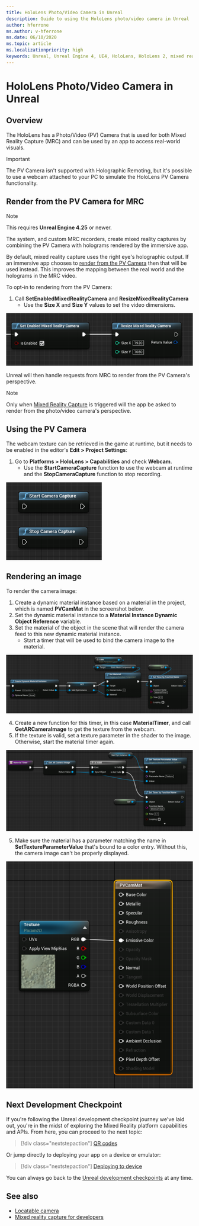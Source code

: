 ```yaml
---
title: HoloLens Photo/Video Camera in Unreal
description: Guide to using the HoloLens photo/video camera in Unreal
author: hferrone
ms.author: v-hferrone
ms.date: 06/10/2020
ms.topic: article
ms.localizationpriority: high
keywords: Unreal, Unreal Engine 4, UE4, HoloLens, HoloLens 2, mixed reality, development, features, documentation, guides, holograms, camera, PV camera, MRC
---
```

# HoloLens Photo/Video Camera in Unreal

## Overview

The HoloLens has a Photo/Video (PV) Camera that is used for both Mixed Reality Capture (MRC) and can be used by an app to access real-world visuals. 

> [!IMPORTANT]
> The PV Camera isn't supported with Holographic Remoting, but it's possible to use a webcam attached to your PC to simulate the HoloLens PV Camera functionality.

## Render from the PV Camera for MRC

> [!NOTE]
> This requires **Unreal Engine 4.25** or newer.

The system, and custom MRC recorders, create mixed reality captures by combining the PV Camera with holograms rendered by the immersive app.

By default, mixed reality capture uses the right eye's holographic output. If an immersive app chooses to [render from the PV Camera](../platform-capabilities-and-apis/mixed-reality-capture-for-developers.md#render-from-the-pv-camera-opt-in) then that will be used instead. This improves the mapping between the real world and the holograms in the MRC video.

To opt-in to rendering from the PV Camera:

1. Call **SetEnabledMixedRealityCamera** and **ResizeMixedRealityCamera**
    * Use the **Size X** and **Size Y** values to set the video dimensions.

![Camera 3rd](../platform-capabilities-and-apis/images/unreal-camera-3rd.PNG)

Unreal will then handle requests from MRC to render from the PV Camera's perspective.

> [!NOTE]
> Only when [Mixed Reality Capture](../../mixed-reality-capture.md) is triggered will the app be asked to render from the photo/video camera's perspective.

## Using the PV Camera

The webcam texture can be retrieved in the game at runtime, but it needs to be enabled in the editor's **Edit > Project Settings**:
1. Go to **Platforms > HoloLens > Capabilities** and check **Webcam**.
    * Use the **StartCameraCapture** function to use the webcam at runtime and the **StopCameraCapture** function to stop recording.

![Camera Start Stop](images/unreal-camera-startstop.PNG)

## Rendering an image
To render the camera image:
1. Create a dynamic material instance based on a material in the project, which is named **PVCamMat** in the screenshot below.  
2. Set the dynamic material instance to a **Material Instance Dynamic Object Reference** variable.  
3. Set the material of the object in the scene that will render the camera feed to this new dynamic material instance.
    * Start a timer that will be used to bind the camera image to the material.

![Camera Render](images/unreal-camera-render.PNG)

4. Create a new function for this timer, in this case **MaterialTimer**, and call **GetARCameraImage** to get the texture from the webcam.  
5. If the texture is valid, set a texture parameter in the shader to the image.  Otherwise, start the material timer again.

![Camera Texture from webcam](images/unreal-camera-texture.PNG)

5. Make sure the material has a parameter matching the name in **SetTextureParameterValue** that's bound to a color entry. Without this, the camera image can't be properly displayed.

![Camera Texture](images/unreal-camera-material.PNG)

## Next Development Checkpoint

If you're following the Unreal development checkpoint journey we've laid out, you're in the midst of exploring the Mixed Reality platform capabilities and APIs. From here, you can proceed to the next topic:

> [!div class="nextstepaction"]
> [QR codes](unreal-qr-codes.md)

Or jump directly to deploying your app on a device or emulator:

> [!div class="nextstepaction"]
> [Deploying to device](unreal-deploying.md)

You can always go back to the [Unreal development checkpoints](unreal-development-overview.md#3-platform-capabilities-and-apis) at any time.

## See also
* [Locatable camera](../platform-capabilities-and-apis/locatable-camera.md)
* [Mixed reality capture for developers](../platform-capabilities-and-apis/mixed-reality-capture-for-developers.md)
